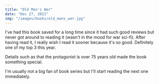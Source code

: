 ```yaml
---
title: "Old Man's War"
date: "Dec 27, 2021"
img: "/images/books/old_mans_war.jpg"
---
```


I've had this book saved for a long time since it had such good reviews
but never got around to reading it (wasn't in the mood for war sci-fi). 
After having read it, I really wish I read it sooner because it's so good.
Definitely one of my top 3 this year.

Details such as that the protagonist is over 75 years old made the book something special.

I'm usually not a big fan of book series but I'll start reading the next one immediately.